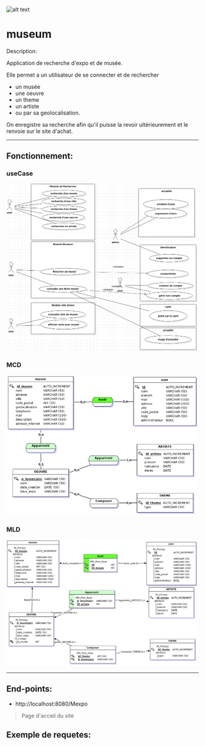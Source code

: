 ![alt text](https://zupimages.net/up/20/03/hin9.png)
# museum
Description:

Application de recherche d'expo et de musée.

Elle permet a un utilisateur de se connecter et de rechercher 
-  un musée
-  une oeuvre
-  un theme
-  un artiste
- ou par sa geolocalisation.
  
On enregistre sa recherche afin qu'il puisse la revoir ultérieurement et le renvoie sur le site d'achat.

***

## __Fonctionnement__:

### useCase

![](docs/useCase/useCases.png)

### MCD
![](docs/mcd/mcd.png)

### MLD
![](docs/mcd/mld.png)

***

## __End-points__:

- http://localhost:8080/Mexpo

> Page d'acceil du site
        
        

## __Exemple de requetes__: 
